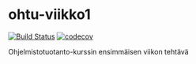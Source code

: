 # ohtu-viikko1

[![Build Status](https://travis-ci.org/ihamaki/ohtu-viikko1.svg?branch=master)](https://travis-ci.org/ihamaki/ohtu-viikko1)
[![codecov](https://codecov.io/gh/ihamaki/ohtu-viikko1/branch/master/graph/badge.svg)](https://codecov.io/gh/ihamaki/ohtu-viikko1)

Ohjelmistotuotanto-kurssin ensimmäisen viikon tehtävä
